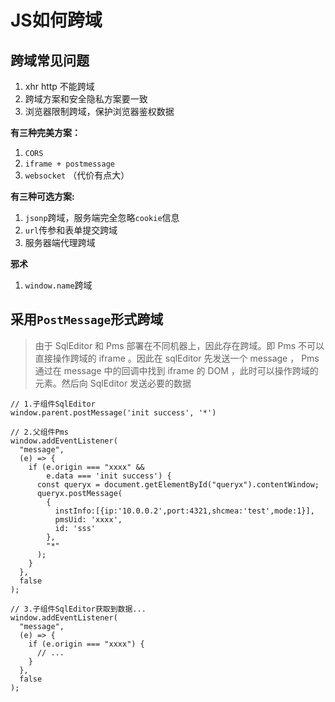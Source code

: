 # JS如何跨域

## 跨域常见问题
1. xhr http 不能跨域
3. 跨域方案和安全隐私方案要一致
4. 浏览器限制跨域，保护浏览器鉴权数据

**有三种完美方案：**

1. `CORS`
2. `iframe + postmessage`
3. `websocket` （代价有点大）

**有三种可选方案:**

1. `jsonp`跨域，服务端完全忽略`cookie`信息
2. `url`传参和表单提交跨域
3. 服务器端代理跨域

**邪术**

1. `window.name`跨域


## 采用`PostMessage`形式跨域
> 由于 SqlEditor 和 Pms 部署在不同机器上，因此存在跨域。即 Pms 不可以直接操作跨域的 iframe 。因此在 sqlEditor 先发送一个 message ， Pms 通过在 message 中的回调中找到 iframe 的 DOM ，此时可以操作跨域的元素。然后向 SqlEditor 发送必要的数据

```tsx
// 1.子组件SqlEditor
window.parent.postMessage('init success', '*')
```

```tsx
// 2.父组件Pms
window.addEventListener(
  "message",
  (e) => {
    if (e.origin === "xxxx" && 
        e.data === 'init success') {
      const queryx = document.getElementById("queryx").contentWindow;
      queryx.postMessage(
        {
          instInfo:[{ip:'10.0.0.2',port:4321,shcmea:'test',mode:1}],
          pmsUid: 'xxxx',
          id: 'sss'
        },
        "*"
      );
    }
  },
  false
);
```

```tsx
// 3.子组件SqlEditor获取到数据...
window.addEventListener(
  "message",
  (e) => {
    if (e.origin === "xxxx") {
      // ...
    }
  },
  false
);
```

